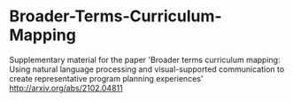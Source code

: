 # Broader-Terms-Curriculum-Mapping
Supplementary material for the paper 'Broader terms curriculum mapping: Using natural language processing and visual-supported communication to create representative program planning experiences'
http://arxiv.org/abs/2102.04811

